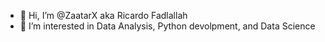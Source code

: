 - 👋 Hi, I’m @ZaatarX aka Ricardo Fadlallah
- 👀 I’m interested in Data Analysis, Python devolpment, and Data Science 

<!---
ZaatarX/ZaatarX is a ✨ special ✨ repository because its `README.md` (this file) appears on your GitHub profile.
You can click the Preview link to take a look at your changes.
--->
